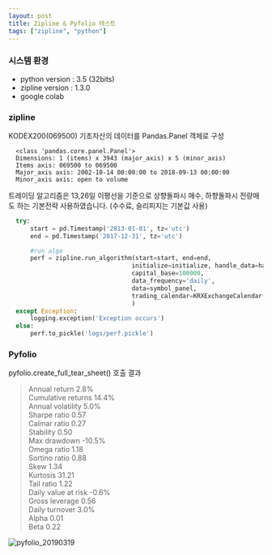 ```yaml
---
layout: post
title: Zipline & Pyfolio 테스트
tags: ["zipline", "python"]
---
```


### 시스템 환경
* python version : 3.5 (32bits)
* zipline version : 1.3.0
* google colab

### zipline 
KODEX200(069500) 기초자산의 데이터를 Pandas.Panel 객체로 구성

```
  <class 'pandas.core.panel.Panel'>
  Dimensions: 1 (items) x 3943 (major_axis) x 5 (minor_axis)
  Items axis: 069500 to 069500
  Major_axis axis: 2002-10-14 00:00:00 to 2018-09-13 00:00:00
  Minor_axis axis: open to volume
```

트레이딩 알고리즘은 13,26일 이평선을 기준으로 상향돌파시 매수, 하향돌파시 전량매도 하는 기본전략 사용하였습니다.
(수수료, 슬리피지는 기본값 사용)

```python
  try:    
      start = pd.Timestamp('2013-01-01', tz='utc')
      end = pd.Timestamp('2017-12-31', tz='utc')

      #run algo
      perf = zipline.run_algorithm(start=start, end=end,
                                  initialize=initialize, handle_data=handle_data,
                                  capital_base=100000,
                                  data_frequency='daily', 
                                  data=symbol_panel,
                                  trading_calendar=KRXExchangeCalendar()
                                  )
  except Exception:
      logging.exception('Exception occurs')
  else:
      perf.to_pickle('logs/perf.pickle')
```

### Pyfolio

pyfolio.create_full_tear_sheet() 호출 결과

> Annual return 2.8%  
> Cumulative returns 14.4%  
> Annual volatility 5.0%  
> Sharpe ratio 0.57  
> Calmar ratio 0.27  
> Stability 0.50  
> Max drawdown -10.5%  
> Omega ratio 1.18  
> Sortino ratio 0.88  
> Skew 1.34  
> Kurtosis 31.21  
> Tail ratio 1.22  
> Daily value at risk -0.6%  
> Gross leverage 0.56  
> Daily turnover 3.0%  
> Alpha 0.01  
> Beta 0.22

![pyfolio_20190319]({{post.path}}/images/pyfolio_20190319.png)
